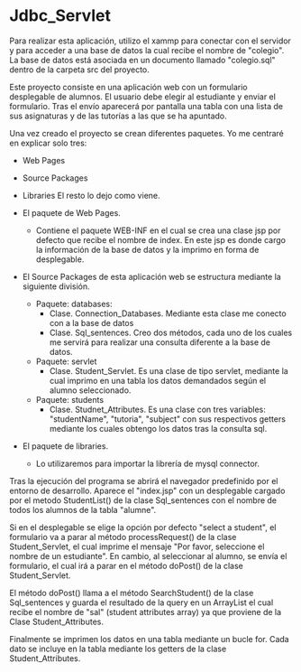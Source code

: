 # Jdbc_Servlet
Para realizar esta aplicación, utilizo el xammp para conectar con el servidor y para acceder a una base de datos la cual recibe el nombre de "colegio". La base de datos está asociada en un documento llamado "colegio.sql" dentro de la carpeta src del proyecto.

Este proyecto consiste en una aplicación web con un formulario desplegable de alumnos. El usuario debe elegir al estudiante y enviar el formulario. Tras el envío aparecerá por pantalla una tabla con una lista de sus asignaturas y de las tutorías a las que se ha apuntado.

Una vez creado el proyecto se crean diferentes paquetes. Yo me centraré en explicar solo tres: 
 - Web Pages
 - Source Packages
 - Libraries
El resto lo dejo como viene.

- El paquete de Web Pages.
   - Contiene el paquete WEB-INF en el cual se crea una clase jsp por defecto que recibe el nombre de index. En este jsp es donde cargo      la información de la base de datos y la imprimo en forma de desplegable.

- El Source Packages de esta aplicación web se estructura mediante la siguiente división.
   - Paquete: databases:
      - Clase. Connection_Databases. Mediante esta clase me conecto con a la base de datos
      - Clase. Sql_sentences. Creo dos métodos, cada uno de los cuales me servirá para realizar una consulta diferente a la base de             datos.
   - Paquete: servlet
      - Clase. Student_Servlet. Es una clase de tipo servlet, mediante la cual imprimo en una tabla los datos demandados según el alumno         seleccionado.
   - Paquete: students
       - Clase. Studnet_Attributes. Es una clase con tres variables: "studentName", "tutoria", "subject" con sus respectivos getters              mediante los cuales obtengo los datos tras la consulta sql.
       
- El paquete de libraries.
   - Lo utilizaremos para importar la librería de mysql connector.

Tras la ejecución del programa se abrirá el navegador predefinido por el entorno de desarrollo. Aparece el "index.jsp" con un desplegable cargado por el metodo StudentList() de la clase Sql_sentences con el nombre de todos los alumnos de la tabla "alumne".

Si en el desplegable se elige la opción por defecto "select a student", el formulario va a parar al método processRequest() de la clase Student_Servlet, el cual imprime el mensaje "Por favor, seleccione el nombre de un estudiante". En cambio, al seleccionar al alumno, se envía el formulario, el cual irá a parar en el método doPost() de la clase Student_Servlet. 

El método doPost() llama a el método SearchStudent() de la clase Sql_sentences y guarda el resultado de la query en un ArrayList el cual  recibe el nombre de "sal" (student attributes array) ya que proviene de la Clase Student_Attributes.

Finalmente se imprimen los datos en una tabla mediante un bucle for. Cada dato se incluye en la tabla mediante los getters de la clase Student_Attributes.
